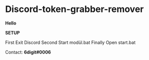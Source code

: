 # Discord-token-grabber-remover

**Hello**

**SETUP**

First Exit Discord
Second Start modül.bat 
Finally Open start.bat



Contact: **6digit#0006**
